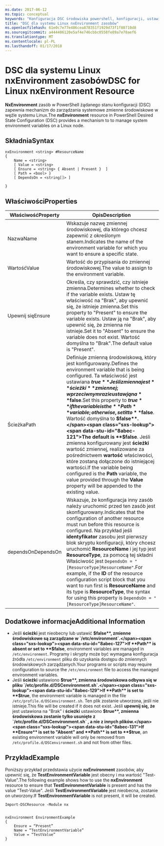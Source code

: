 ```yaml
---
ms.date: 2017-06-12
ms.topic: conceptual
keywords: "Konfiguracja DSC środowiska powershell, konfiguracji, ustawienia"
title: "DSC dla systemu Linux nxEnvironment zasobów"
ms.openlocfilehash: 61e0c7e77e486cea878351f1929d73f1f80710d8
ms.sourcegitcommit: a444406120e5af4e746cbbc0558fe89a7e78aef6
ms.translationtype: MT
ms.contentlocale: pl-PL
ms.lasthandoff: 01/17/2018
---
```

# <a name="dsc-for-linux-nxenvironment-resource"></a><span data-ttu-id="8abec-103">DSC dla systemu Linux nxEnvironment zasobów</span><span class="sxs-lookup"><span data-stu-id="8abec-103">DSC for Linux nxEnvironment Resource</span></span>

<span data-ttu-id="8abec-104">**NxEnvironment** zasób w PowerShell żądanego stanu konfiguracji (DSC) zapewnia mechanizm do zarządzania systemowe zmienne środowiskowe w węźle systemu Linux.</span><span class="sxs-lookup"><span data-stu-id="8abec-104">The **nxEnvironment** resource in PowerShell Desired State Configuration (DSC) provides a mechanism to to manage system environment variables on a Linux node.</span></span>

## <a name="syntax"></a><span data-ttu-id="8abec-105">Składnia</span><span class="sxs-lookup"><span data-stu-id="8abec-105">Syntax</span></span>

```
nxEnvironment <string> #ResourceName
{
    Name = <string>
    [ Value = <string>
    [ Ensure = <string> { Absent | Present }  ]
    [ Path = <bool> }
    [ DependsOn = <string[]> ]

}
```

## <a name="properties"></a><span data-ttu-id="8abec-106">Właściwości</span><span class="sxs-lookup"><span data-stu-id="8abec-106">Properties</span></span>

|  <span data-ttu-id="8abec-107">Właściwość</span><span class="sxs-lookup"><span data-stu-id="8abec-107">Property</span></span> |  <span data-ttu-id="8abec-108">Opis</span><span class="sxs-lookup"><span data-stu-id="8abec-108">Description</span></span> | 
|---|---|
| <span data-ttu-id="8abec-109">Nazwa</span><span class="sxs-lookup"><span data-stu-id="8abec-109">Name</span></span>| <span data-ttu-id="8abec-110">Wskazuje nazwę zmiennej środowiskowej, dla którego chcesz zapewnić z określonym stanem.</span><span class="sxs-lookup"><span data-stu-id="8abec-110">Indicates the name of the environment variable for which you want to ensure a specific state.</span></span>| 
| <span data-ttu-id="8abec-111">Wartość</span><span class="sxs-lookup"><span data-stu-id="8abec-111">Value</span></span>| <span data-ttu-id="8abec-112">Wartość do przypisania do zmiennej środowiskowej.</span><span class="sxs-lookup"><span data-stu-id="8abec-112">The value to assign to the environment variable.</span></span>| 
| <span data-ttu-id="8abec-113">Upewnij się</span><span class="sxs-lookup"><span data-stu-id="8abec-113">Ensure</span></span>| <span data-ttu-id="8abec-114">Określa, czy sprawdzić, czy istnieje zmienna.</span><span class="sxs-lookup"><span data-stu-id="8abec-114">Determines whether to check if the variable exists.</span></span> <span data-ttu-id="8abec-115">Ustaw tę właściwość na "Brak", aby upewnić się, że istnieje zmienna.</span><span class="sxs-lookup"><span data-stu-id="8abec-115">Set this property to "Present" to ensure the variable exists.</span></span> <span data-ttu-id="8abec-116">Ustaw ją na "Brak", aby upewnić się, że zmienna nie istnieje.</span><span class="sxs-lookup"><span data-stu-id="8abec-116">Set it to "Absent" to ensure the variable does not exist.</span></span> <span data-ttu-id="8abec-117">Wartość domyślna to "Brak".</span><span class="sxs-lookup"><span data-stu-id="8abec-117">The default value is "Present".</span></span>| 
| <span data-ttu-id="8abec-118">Ścieżka</span><span class="sxs-lookup"><span data-stu-id="8abec-118">Path</span></span>| <span data-ttu-id="8abec-119">Definiuje zmienną środowiskową, który jest konfigurowany.</span><span class="sxs-lookup"><span data-stu-id="8abec-119">Defines the environment variable that is being configured.</span></span> <span data-ttu-id="8abec-120">Ta właściwość jest ustawiana **$true** Jeśli zmienna jest **ścieżki** zmiennej; w przeciwnym razie ustaw ją na **$false**.</span><span class="sxs-lookup"><span data-stu-id="8abec-120">Set this property to **$true** if the variable is the **Path** variable; otherwise, set it to **$false**.</span></span> <span data-ttu-id="8abec-121">Wartość domyślna to **$false**.</span><span class="sxs-lookup"><span data-stu-id="8abec-121">The default is **$false**.</span></span> <span data-ttu-id="8abec-122">Jeśli zmienna konfigurowany jest **ścieżki** wartość zmiennej, realizowane za pośrednictwem **wartość** właściwości, które zostaną dołączone do istniejącej wartości.</span><span class="sxs-lookup"><span data-stu-id="8abec-122">If the variable being configured is the **Path** variable, the value provided through the **Value** property will be appended to the existing value.</span></span>| 
| <span data-ttu-id="8abec-123">dependsOn</span><span class="sxs-lookup"><span data-stu-id="8abec-123">DependsOn</span></span> | <span data-ttu-id="8abec-124">Wskazuje, że konfiguracja inny zasób należy uruchomić przed ten zasób jest skonfigurowany.</span><span class="sxs-lookup"><span data-stu-id="8abec-124">Indicates that the configuration of another resource must run before this resource is configured.</span></span> <span data-ttu-id="8abec-125">Na przykład jeśli **identyfikator** zasobu jest pierwszy blok skryptu konfiguracji, który chcesz uruchomić **ResourceName** i jej typ jest **ResourceType**, za pomocą tej składni Właściwość jest `DependsOn = "[ResourceType]ResourceName"`.</span><span class="sxs-lookup"><span data-stu-id="8abec-125">For example, if the **ID** of the resource configuration script block that you want to run first is **ResourceName** and its type is **ResourceType**, the syntax for using this property is `DependsOn = "[ResourceType]ResourceName"`.</span></span>| 

## <a name="additional-information"></a><span data-ttu-id="8abec-126">Dodatkowe informacje</span><span class="sxs-lookup"><span data-stu-id="8abec-126">Additional Information</span></span>

* <span data-ttu-id="8abec-127">Jeśli **ścieżki** jest nieobecny lub ustawić **$false**, zmienne środowiskowe są zarządzane w `/etc/environment`.</span><span class="sxs-lookup"><span data-stu-id="8abec-127">If **Path** is absent or set to **$false**, environment variables are managed in `/etc/environment`.</span></span> <span data-ttu-id="8abec-128">Programy i skrypty może być wymagana konfiguracja źródła `/etc/environment` pliku do uzyskania dostępu do zmiennych środowiskowych zarządzanych.</span><span class="sxs-lookup"><span data-stu-id="8abec-128">Your programs or scripts may require configuration to source the `/etc/environment` file to access the managed environment variables.</span></span>
* <span data-ttu-id="8abec-129">Jeśli **ścieżki** ustawiono **$true**, zmienna środowiskowa odbywa się w pliku `/etc/profile.d/DSCenvironment.sh`.</span><span class="sxs-lookup"><span data-stu-id="8abec-129">If **Path** is set to **$true**, the environment variable is managed in the file `/etc/profile.d/DSCenvironment.sh`.</span></span> <span data-ttu-id="8abec-130">Ten plik zostanie utworzona, jeśli nie istnieje.</span><span class="sxs-lookup"><span data-stu-id="8abec-130">This file will be created if it does not exist.</span></span> <span data-ttu-id="8abec-131">Jeśli **upewnij się, że** jest ustawiona na "Brak" i **ścieżki** ustawiono **$true**, zmienna środowiskowa zostanie tylko usunięte z `/etc/profile.d/DSCenvironment.sh` , a nie z innych plików.</span><span class="sxs-lookup"><span data-stu-id="8abec-131">If **Ensure** is set to "Absent" and **Path** is set to **$true**, an existing environment variable will only be removed from `/etc/profile.d/DSCenvironment.sh` and not from other files.</span></span>

## <a name="example"></a><span data-ttu-id="8abec-132">Przykład</span><span class="sxs-lookup"><span data-stu-id="8abec-132">Example</span></span>

<span data-ttu-id="8abec-133">Poniższy przykład przedstawia użycie **nxEnvironment** zasobów, aby upewnić się, że **TestEnvironmentVariable** jest obecny i ma wartość "Test-Value".</span><span class="sxs-lookup"><span data-stu-id="8abec-133">The following example shows how to use the **nxEnvironment** resource to ensure that **TestEnvironmentVariable** is present and has the value "Test-Value".</span></span> <span data-ttu-id="8abec-134">Jeśli **TestEnvironmentVariable** jest nieobecna, zostanie on utworzony.</span><span class="sxs-lookup"><span data-stu-id="8abec-134">If **TestEnvironmentVariable** is not present, it will be created.</span></span>

```
Import-DSCResource -Module nx 


nxEnvironment EnvironmentExample
{
    Ensure = “Present”
    Name = “TestEnvironmentVariable”
    Value = “TestValue”
}
```


